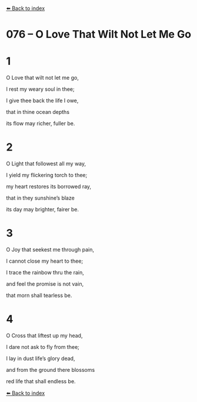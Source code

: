 [⬅️ Back to index](../README.md)

# 076 – O Love That Wilt Not Let Me Go





# 1

O Love that wilt not let me go,

I rest my weary soul in thee;

I give thee back the life I owe,

that in thine ocean depths

its flow may richer, fuller be.



# 2

O Light that followest all my way,

I yield my flickering torch to thee;

my heart restores its borrowed ray,

that in they sunshine’s blaze

its day may brighter, fairer be.



# 3

O Joy that seekest me through pain,

I cannot close my heart to thee;

I trace the rainbow thru the rain,

and feel the promise is not vain,

that morn shall tearless be.



# 4

O Cross that liftest up my head,

I dare not ask to fly from thee;

I lay in dust life’s glory dead,

and from the ground there blossoms

red life that shall endless be.

[⬅️ Back to index](../README.md)
